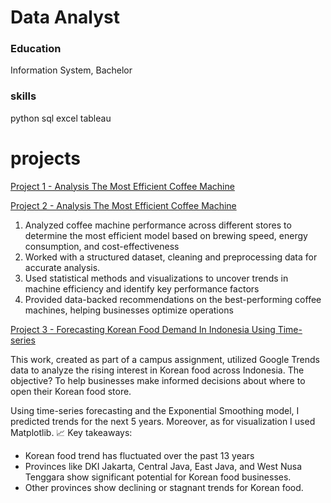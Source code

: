 # Data Analyst 

### Education
Information System, Bachelor 

### skills
python
sql
excel
tableau

# projects
[Project 1 - Analysis The Most Efficient Coffee Machine](https://github.com/insannnn/student_predictive_model)

[Project 2 - Analysis The Most Efficient Coffee Machine](https://github.com/insannnn/machineCoffe)
1. Analyzed coffee machine performance across different stores to determine the most efficient model
   based on brewing speed, energy consumption, and cost-effectiveness
2. Worked with a structured dataset, cleaning and preprocessing data for accurate analysis.
3. Used statistical methods and visualizations to uncover trends in machine efficiency and identify key performance factors
4. Provided data-backed recommendations on the best-performing coffee machines, helping businesses optimize operations

[Project 3 - Forecasting Korean Food Demand In Indonesia Using Time-series](https://drive.google.com/file/d/1c3YoSeoO-AmnO0UQ3zK4HscuWPH-q3Fp/view)

This work, created as part of a campus assignment, utilized Google Trends data to analyze the rising interest in Korean food across Indonesia. The objective? To help businesses make informed decisions about where to open their Korean food store. 

Using time-series forecasting and the Exponential Smoothing model, I predicted trends for the next 5 years. Moreover, as for visualization I used Matplotlib.
📈 Key takeaways:
- Korean food trend has fluctuated over the past 13 years 
- Provinces like DKI Jakarta, Central Java, East Java, and West Nusa Tenggara show significant potential for Korean food businesses.
- Other provinces show declining or stagnant trends for Korean food.

